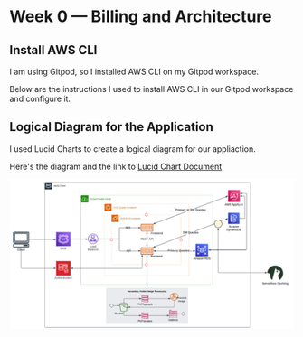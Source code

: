 # Week 0 — Billing and Architecture

## Install AWS CLI

I am using Gitpod, so I installed AWS CLI on my Gitpod workspace.

Below are the instructions I used to install AWS CLI in our Gitpod workspace and configure it.


## Logical Diagram for the Application

I used Lucid Charts to create a logical diagram for our appliaction.

Here's the diagram and the link to [Lucid Chart Document](https://lucid.app/lucidchart/da419696-ad18-407a-b949-016cc2433753/edit?viewport_loc=-1489%2C797%2C2731%2C1223%2C0_0&invitationId=inv_7479a31a-9b5e-4dea-9261-031a10d019db)

![Logical Diagram for Application](assets/Cruddur-Logical-Diagram.png)
